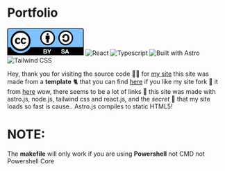 # Portfolio

![CC-BY-SA](cc.svg) ![React](https://camo.githubusercontent.com/97458bf821a253c5b545eaaf3ed4dfd88bd058d4152f2405cc2f8d363285e1ef/68747470733a2f2f696d672e736869656c64732e696f2f62616467652f72656163742532302d2532333230323332612e7376673f267374796c653d666f722d7468652d6261646765266c6f676f3d7265616374266c6f676f436f6c6f723d253233363144414642) ![Typescript](https://camo.githubusercontent.com/22d96b83ed916b59d520e05697c02931d5f2b93474343ca64d4f1188b8e2b59d/68747470733a2f2f696d672e736869656c64732e696f2f62616467652f747970657363726970742532302d2532333030374143432e7376673f267374796c653d666f722d7468652d6261646765266c6f676f3d74797065736372697074266c6f676f436f6c6f723d7768697465) ![Built with Astro](https://astro.badg.es/v2/built-with-astro/small.svg) ![Tailwind CSS](https://img.shields.io/badge/Tailwind%20CSS-%2306B6D4.svg?style=for-the-badge&logo=tailwindcss&logoColor=white)



Hey, thank you for visiting the source code 🧑‍💻 for [my site](ranukadinsitha.github.io) this site was made from a **template** 🐈 that you can find [here](https://github.com/thevrus/vrus.vercel.app) if you like my site fork 🍴 it from [here](https://github.com/thevrus/vrus.vercel.app) wow, there seems to be a lot of links 🔗 this site was made with astro.js, node.js, tailwind css and react.js, and the <i>secret</i> 🤫 that my site loads so fast is cause.. Astro.js compiles to static HTML5!    

# NOTE:

The **makefile** will only work if you are using **Powershell** not CMD not Powershell Core
